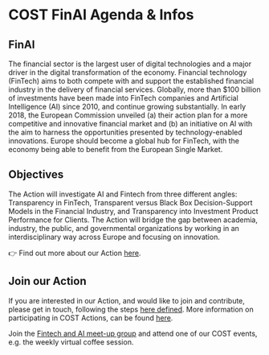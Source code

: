 # COST FinAI Agenda &amp; Infos

## FinAI
The financial sector is the largest user of digital technologies and a major driver in the digital transformation of the economy. Financial technology (FinTech) aims to both compete with and support the established financial industry in the delivery of financial services. Globally, more than $100 billion of investments have been made into FinTech companies and Artificial Intelligence (AI) since 2010, and continue growing substantially. In early 2018, the European Commission unveiled (a) their action plan for a more competitive and innovative financial market and (b) an initiative on AI with the aim to harness the opportunities presented by technology-enabled innovations. Europe should become a global hub for FinTech, with the economy being able to benefit from the European Single Market.

## Objectives
The Action will investigate AI and Fintech from three different angles: Transparency in FinTech, Transparent versus Black Box Decision-Support Models in the Financial Industry, and Transparency into Investment Product Performance for Clients. The Action will bridge the gap between academia, industry, the public, and governmental organizations by working in an interdisciplinary way across Europe and focusing on innovation.


:point_right: Find out more about our Action [here](https://fin-ai.eu/).

## Join our Action
If you are interested in our Action, and would like to join and contribute, please get in touch, following the steps [here defined](https://wiki.fin-ai.eu/index.php/How_to_join). More information on participating in COST Actions, can be found [here](https://www.cost.eu/cost-actions/how-to-participate/).

Join the [Fintech and AI meet-up group](https://www.meetup.com/Fintech_AI_in_Finance/) and attend one of our COST events, e.g. the weekly virtual coffee session.
